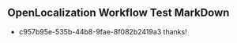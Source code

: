 ## OpenLocalization Workflow Test MarkDown
* c957b95e-535b-44b8-9fae-8f082b2419a3 
thanks!<!--HONumber=Mar16_HO2-->
